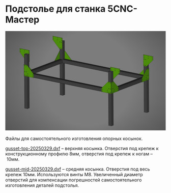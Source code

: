 # Подстолье для станка 5CNC-Мастер

<img src="./base-main-view.jpg" alt="Общий вид" width="640">

Файлы для самостоятельного изготовления опорных косынок.

[gusset-top-20250329.dxf](https://raw.githubusercontent.com/5CNC/master/refs/heads/main/v5/base/gusset-top-20250329.dxf.zip) – верхняя косынка. Отверстия под крепеж к конструкционному профилю 8мм, отверстия под крепеж к ногам – 10мм.

[gusset-mid-20250329.dxf](https://raw.githubusercontent.com/5CNC/master/refs/heads/main/v5/base/gusset-mid-20250329.dxf.zip) – средняя косынка. Отверстия под весь крепеж 10мм. Используются винты М8. Увеличенный диаметр отверстий для компенсации погрешностей самостоятельного изготовления деталей подстолья.
